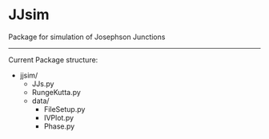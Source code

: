 JJsim
=====

Package for simulation of Josephson Junctions

****

Current Package structure:

- jjsim/  
	- JJs.py  
	- RungeKutta.py  
	- data/  
		- FileSetup.py  
		- IVPlot.py  
		- Phase.py
